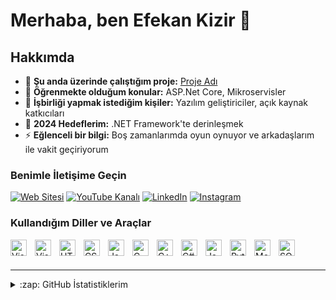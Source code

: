 # Merhaba, ben Efekan Kizir 👋

## Hakkımda

- 🔭 **Şu anda üzerinde çalıştığım proje:** [Proje Adı](https://github.com/efekankzr/proje-adi)
- 🌱 **Öğrenmekte olduğum konular:** ASP.Net Core, Mikroservisler
- 👯 **İşbirliği yapmak istediğim kişiler:** Yazılım geliştiriciler, açık kaynak katkıcıları
- 🥅 **2024 Hedeflerim:** .NET Framework'te derinleşmek
- ⚡ **Eğlenceli bir bilgi:** Boş zamanlarımda oyun oynuyor ve arkadaşlarım ile vakit geçiriyorum

### Benimle İletişime Geçin

[![Web Sitesi](https://img.shields.io/badge/Website-000000?style=for-the-badge&logo=About.me&logoColor=white)](https://example.com)
[![YouTube Kanalı](https://img.shields.io/badge/YouTube-FF0000?style=for-the-badge&logo=youtube&logoColor=white)](https://www.youtube.com/channel/UC123456789)
[![LinkedIn](https://img.shields.io/badge/LinkedIn-0077B5?style=for-the-badge&logo=linkedin&logoColor=white)](www.linkedin.com/in/efekan-kizir-484307229)
[![Instagram](https://img.shields.io/badge/Instagram-E4405F?style=for-the-badge&logo=instagram&logoColor=white)](https://www.instagram.com/efekan_kzr/)

### Kullandığım Diller ve Araçlar

[<img align="left" alt="Visual Studio Code" width="26px" src="https://cdn.jsdelivr.net/gh/devicons/devicon/icons/vscode/vscode-original.svg" style="padding-right:10px;" />](https://code.visualstudio.com/)
[<img align="left" alt="Visual Studio" width="26px" src="https://cdn.jsdelivr.net/gh/devicons/devicon/icons/visualstudio/visualstudio-plain.svg" style="padding-right:10px;" />](https://visualstudio.microsoft.com/)
[<img align="left" alt="HTML5" width="26px" src="https://cdn.jsdelivr.net/gh/devicons/devicon/icons/html5/html5-original.svg" style="padding-right:10px;" />](https://developer.mozilla.org/en-US/docs/Web/HTML)
[<img align="left" alt="CSS3" width="26px" src="https://cdn.jsdelivr.net/gh/devicons/devicon/icons/css3/css3-original.svg" style="padding-right:10px;" />](https://developer.mozilla.org/en-US/docs/Web/CSS)
[<img align="left" alt="JavaScript" width="26px" src="https://cdn.jsdelivr.net/gh/devicons/devicon/icons/javascript/javascript-original.svg" style="padding-right:10px;" />](https://developer.mozilla.org/en-US/docs/Web/JavaScript)
[<img align="left" alt="C" width="26px" src="https://cdn.jsdelivr.net/gh/devicons/devicon/icons/c/c-original.svg" style="padding-right:10px;" />](https://en.wikipedia.org/wiki/C_(programming_language))
[<img align="left" alt="C++" width="26px" src="https://cdn.jsdelivr.net/gh/devicons/devicon/icons/cplusplus/cplusplus-original.svg" style="padding-right:10px;" />](https://en.wikipedia.org/wiki/C%2B%2B)
[<img align="left" alt="C#" width="26px" src="https://cdn.jsdelivr.net/gh/devicons/devicon/icons/csharp/csharp-original.svg" style="padding-right:10px;" />](https://learn.microsoft.com/en-us/dotnet/csharp/)
[<img align="left" alt="Java" width="26px" src="https://cdn.jsdelivr.net/gh/devicons/devicon/icons/java/java-original.svg" style="padding-right:10px;" />](https://www.java.com/)
[<img align="left" alt="Python" width="26px" src="https://cdn.jsdelivr.net/gh/devicons/devicon/icons/python/python-original.svg" style="padding-right:10px;" />](https://www.python.org/)
[<img align="left" alt="MongoDB" width="26px" src="https://cdn.jsdelivr.net/gh/devicons/devicon/icons/mongodb/mongodb-original.svg" style="padding-right:10px;" />](https://www.mongodb.com/)
[<img align="left" alt="SQL" width="26px" src="https://cdn.jsdelivr.net/gh/devicons/devicon/icons/mysql/mysql-original.svg" style="padding-right:10px;" />](https://www.mysql.com/)

<br />
<br />

---

<details>
  <summary>:zap: GitHub İstatistiklerim</summary>

  <img align="left" alt="Efekan Kizir'in GitHub İstatistikleri" src="https://github-readme-stats.vercel.app/api?username=efekankzr&show_icons=true&hide_border=false&title_color=ff652f&icon_color=FFE400&bg_color=09131B&text_color=ffffff&border_color=0c1a25" />

</details>
